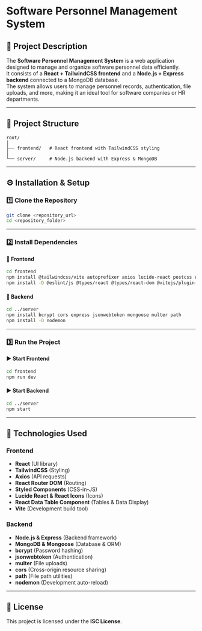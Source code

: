 # Software Personnel Management System

## 📌 Project Description
The **Software Personnel Management System** is a web application designed to manage and organize software personnel data efficiently.  
It consists of a **React + TailwindCSS frontend** and a **Node.js + Express backend** connected to a MongoDB database.  
The system allows users to manage personnel records, authentication, file uploads, and more, making it an ideal tool for software companies or HR departments.

---

## 📂 Project Structure
```
root/
│
├── frontend/   # React frontend with TailwindCSS styling
│
└── server/     # Node.js backend with Express & MongoDB
```

---

## ⚙️ Installation & Setup

### 1️⃣ Clone the Repository
```bash
git clone <repository_url>
cd <repository_folder>
```

---

### 2️⃣ Install Dependencies

#### 📌 Frontend
```bash
cd frontend
npm install @tailwindcss/vite autoprefixer axios lucide-react postcss react react-data-table-component react-dom react-icons react-router-dom styled-components tailwindcss
npm install -D @eslint/js @types/react @types/react-dom @vitejs/plugin-react eslint eslint-plugin-react-hooks eslint-plugin-react-refresh globals vite
```

#### 📌 Backend
```bash
cd ../server
npm install bcrypt cors express jsonwebtoken mongoose multer path
npm install -D nodemon
```

---

### 3️⃣ Run the Project

#### ▶️ Start Frontend
```bash
cd frontend
npm run dev
```

#### ▶️ Start Backend
```bash
cd ../server
npm start
```

---

## 🚀 Technologies Used

### **Frontend**
- **React** (UI library)
- **TailwindCSS** (Styling)
- **Axios** (API requests)
- **React Router DOM** (Routing)
- **Styled Components** (CSS-in-JS)
- **Lucide React & React Icons** (Icons)
- **React Data Table Component** (Tables & Data Display)
- **Vite** (Development build tool)

### **Backend**
- **Node.js & Express** (Backend framework)
- **MongoDB & Mongoose** (Database & ORM)
- **bcrypt** (Password hashing)
- **jsonwebtoken** (Authentication)
- **multer** (File uploads)
- **cors** (Cross-origin resource sharing)
- **path** (File path utilities)
- **nodemon** (Development auto-reload)

---

## 📄 License
This project is licensed under the **ISC License**.
